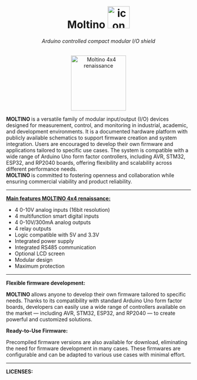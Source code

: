 <h1 align="center">Moltino <img src="https://github.com/athomas1967/Moltino/blob/main/images/icon.png" alt="icon" width="60"/></h1>
<div align="center"><I> Arduino controlled compact modular I/O shield </div></I><br>
<p align="center"><img src="https://github.com/athomas1967/Moltino/blob/main/images/IMG_.png" alt="Moltino 4x4 renaissance" width="150"/></p>
  
<p><b> MOLTINO </b> is a versatile family of modular input/output (I/O) devices designed for measurement, control, and monitoring in industrial, academic, and development environments.
It is a documented hardware platform with publicly available schematics to support firmware creation and system integration.
Users are encouraged to develop their own firmware and applications tailored to specific use cases.
The system is compatible with a wide range of Arduino Uno form factor controllers, including AVR, STM32, ESP32, and RP2040 boards, offering flexibility and scalability across different performance needs.<br>
<b> MOLTINO </b> is committed to fostering openness and collaboration while ensuring commercial viability and product reliability.</p><hr>
<p><lh><u><b>Main features <b>MOLTINO</b> 4x4 renaissance:</b></u></lh>
<ul><li>4 0-10V analog inputs (16bit resolution)</li>
<li>4 multifunction smart digital inputs</li>
<li>4 0-10V/300mA analog outputs</li>
<li>4 relay outputs</li>
<li>Logic compatible with 5V and 3.3V</li>
<li>Integrated power supply</li>
<li>Integrated RS485 communication</li>
<li>Optional LCD screen</li>
<li>Modular design</li>
<li>Maximum protection</li></ul></p><hr>
<p><b>Flexible firmware development:</b></p>
<p><b> MOLTINO </b> allows anyone to develop their own firmware tailored to specific needs.
Thanks to its compatibility with standard Arduino Uno form factor boards, developers can easily use a wide range of controllers available on the market — including AVR, STM32, ESP32, and RP2040 — to create powerful and customized solutions.</p>
<p><b> Ready-to-Use Firmware:</b></p>
<p>Precompiled firmware versions are also available for download, eliminating the need for firmware development in many cases. These firmwares are configurable and can be adapted to various use cases with minimal effort.</p><hr>
<b>LICENSES:</b>
